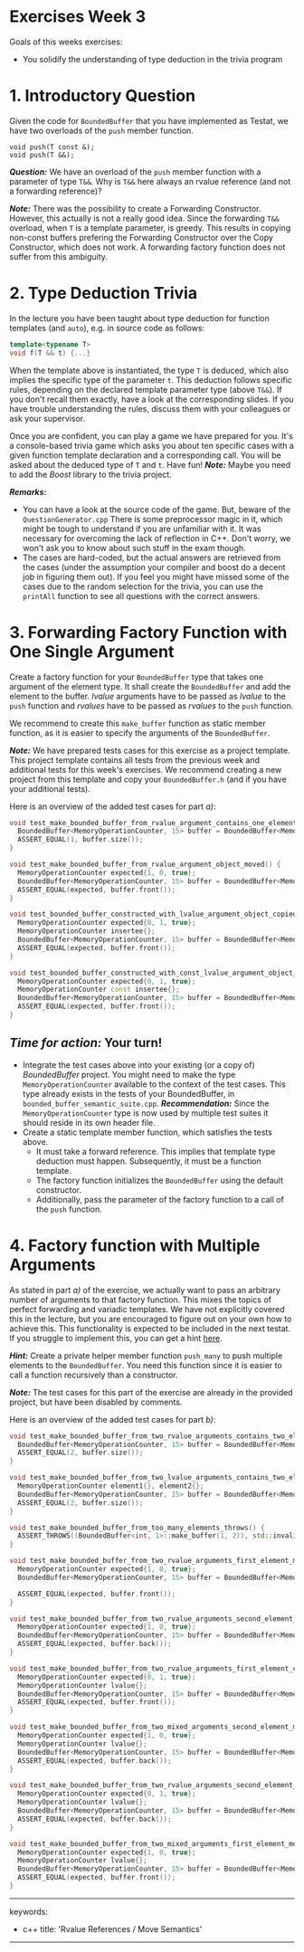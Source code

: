 # Exercises Week 3

Goals of this weeks exercises:

-   You solidify the understanding of type deduction in the trivia program



# 1. Introductory Question

Given the code for `BoundedBuffer` that you have implemented as Testat, we have two overloads of the `push` member function.

```
void push(T const &);
void push(T &&);
```

***Question:*** We have an overload of the `push` member function with a parameter of type `T&&`. Why is `T&&` here always an rvalue reference (and not a forwarding reference)?

***Note:*** There was the possibility to create a Forwarding Constructor. However, this actually is not a really good idea. Since the forwarding `T&&` overload, when `T` is a template parameter, is greedy. This results in copying non-const buffers prefering the Forwarding Constructor over the Copy Constructor, which does not work. A forwarding factory function does not suffer from this ambiguity.



# 2. Type Deduction Trivia

In the lecture you have been taught about type deduction for function templates (and `auto`), e.g. in source code as follows:

```cpp
template<typename T>
void f(T && t) {...}
```

When the template above is instantiated, the type `T` is deduced, which also implies the specific type of the parameter `t`. This deduction follows specific rules, depending on the declared template parameter type (above `T&&`). If you don't recall them exactly, have a look at the corresponding slides. If you have trouble understanding the rules, discuss them with your colleagues or ask your supervisor.

Once you are confident, you can play a game we have prepared for you. It's a console-based trivia game which asks you about ten specific cases with a given function template declaration and a corresponding call. You will be asked about the deduced type of `T` and `t`.
Have fun!
***Note:*** Maybe you need to add the *Boost* library to the trivia project.


***Remarks:*** 
* You can have a look at the source code of the game. But, beware of the `QuestionGenerator.cpp` There is some preprocessor magic in it, which might be tough to understand if you are unfamiliar with it. It was necessary for overcoming the lack of reflection in C++. Don't worry, we won't ask you to know about such stuff in the exam though.
* The cases are hard-coded, but the actual answers are retrieved from the cases (under the assumption your compiler and boost do a decent job in figuring them out). If you feel you might have missed some of the cases due to the random selection for the trivia, you can use the `printAll` function to see all questions with the correct answers.



# 3. Forwarding Factory Function with One Single Argument
Create a factory function for your `BoundedBuffer` type that takes one argument of the element type. It shall create the `BoundedBuffer` and add the element to the buffer. *lvalue* arguments have to be passed as *lvalue* to the `push` function and *rvalues* have to be passed as *rvalues* to the `push` function.

We recommend to create this `make_buffer` function as static member function, as it is easier to specify the arguments of the `BoundedBuffer`.

***Note:*** We have prepared tests cases for this exercise as a project template. This project template contains all tests from the previous week and additional tests for this week's exercises. We recommend creating a new project from this template and copy your `BoundedBuffer.h` (and if you have your additional tests).

Here is an overview of the added test cases for part *a)*:
```cpp
void test_make_bounded_buffer_from_rvalue_argument_contains_one_element() {
  BoundedBuffer<MemoryOperationCounter, 15> buffer = BoundedBuffer<MemoryOperationCounter, 15>::make_buffer(MemoryOperationCounter{});
  ASSERT_EQUAL(1, buffer.size());
}

void test_make_bounded_buffer_from_rvalue_argument_object_moved() {
  MemoryOperationCounter expected{1, 0, true};
  BoundedBuffer<MemoryOperationCounter, 15> buffer = BoundedBuffer<MemoryOperationCounter, 15>::make_buffer(MemoryOperationCounter{});
  ASSERT_EQUAL(expected, buffer.front());
}

void test_bounded_buffer_constructed_with_lvalue_argument_object_copied() {
  MemoryOperationCounter expected{0, 1, true};
  MemoryOperationCounter insertee{};
  BoundedBuffer<MemoryOperationCounter, 15> buffer = BoundedBuffer<MemoryOperationCounter, 15>::make_buffer(insertee);
  ASSERT_EQUAL(expected, buffer.front());
}

void test_bounded_buffer_constructed_with_const_lvalue_argument_object_copied() {
  MemoryOperationCounter expected{0, 1, true};
  MemoryOperationCounter const insertee{};
  BoundedBuffer<MemoryOperationCounter, 15> buffer = BoundedBuffer<MemoryOperationCounter, 15>::make_buffer(insertee);
  ASSERT_EQUAL(expected, buffer.front());
}
```

## ***Time for action:*** Your turn!
* Integrate the test cases above into your existing (or a copy of) *BoundedBuffer* project. You might need to make the type `MemoryOperationCounter` available to the context of the test cases. This type already exists in the tests of your BoundedBuffer, in `bounded_buffer_semantic_suite.cpp`. ***Recommendation:*** Since the `MemoryOperationCounter` type is now used by multiple test suites it should reside in its own header file.
* Create a static template member function, which satisfies the tests above.
  * It must take a forward reference. This implies that template type deduction must happen. Subsequently, it must be a function template.
  * The factory function initializes the `BoundedBuffer` using the default constructor.
  * Additionally, pass the parameter of the factory function to a call of the `push` function.



# 4. Factory function with Multiple Arguments
As stated in part *a)* of the exercise, we actually want to pass an arbitrary number of arguments to that factory function. This mixes the topics of perfect forwarding and variadic templates. We have not explicitly covered this in the lecture, but you are encouraged to figure out on your own how to achieve this.
This functionality is expected to be included in the next testat. If you struggle to implement this, you can get a hint [here](https://gitlab.ost.ch/cxx/cpla/-/wikis/Exercise-Hint:-Factory-with-Multiple-Arguments).

***Hint:*** Create a private helper member function `push_many` to push multiple elements to the `BoundedBuffer`. You need this function since it is easier to call a function recursively than a constructor.

***Note:*** The test cases for this part of the exercise are already in the provided project, but have been disabled by comments.

Here is an overview of the added test cases for part *b)*:
```cpp
void test_make_bounded_buffer_from_two_rvalue_arguments_contains_two_elements() {
  BoundedBuffer<MemoryOperationCounter, 15> buffer = BoundedBuffer<MemoryOperationCounter, 15>::make_buffer(MemoryOperationCounter{}, MemoryOperationCounter{});
  ASSERT_EQUAL(2, buffer.size());
}

void test_make_bounded_buffer_from_two_lvalue_arguments_contains_two_elements() {
  MemoryOperationCounter element1{}, element2{};
  BoundedBuffer<MemoryOperationCounter, 15> buffer = BoundedBuffer<MemoryOperationCounter, 15>::make_buffer(element1, element2);
  ASSERT_EQUAL(2, buffer.size());
}

void test_make_bounded_buffer_from_too_many_elements_throws() {
  ASSERT_THROWS((BoundedBuffer<int, 1>::make_buffer(1, 2)), std::invalid_argument);
}

void test_make_bounded_buffer_from_two_rvalue_arguments_first_element_moved() {
  MemoryOperationCounter expected{1, 0, true};
  BoundedBuffer<MemoryOperationCounter, 15> buffer = BoundedBuffer<MemoryOperationCounter, 15>::make_buffer(MemoryOperationCounter{}, MemoryOperationCounter{});

  ASSERT_EQUAL(expected, buffer.front());
}

void test_make_bounded_buffer_from_two_rvalue_arguments_second_element_moved() {
  MemoryOperationCounter expected{1, 0, true};
  BoundedBuffer<MemoryOperationCounter, 15> buffer = BoundedBuffer<MemoryOperationCounter, 15>::make_buffer(MemoryOperationCounter{}, MemoryOperationCounter{});
  ASSERT_EQUAL(expected, buffer.back());
}

void test_make_bounded_buffer_from_two_rvalue_arguments_first_element_copied() {
  MemoryOperationCounter expected{0, 1, true};
  MemoryOperationCounter lvalue{};
  BoundedBuffer<MemoryOperationCounter, 15> buffer = BoundedBuffer<MemoryOperationCounter, 15>::make_buffer(lvalue, MemoryOperationCounter{});
  ASSERT_EQUAL(expected, buffer.front());
}

void test_make_bounded_buffer_from_two_mixed_arguments_second_element_moved() {
  MemoryOperationCounter expected{1, 0, true};
  MemoryOperationCounter lvalue{};
  BoundedBuffer<MemoryOperationCounter, 15> buffer = BoundedBuffer<MemoryOperationCounter, 15>::make_buffer(lvalue, MemoryOperationCounter{});
  ASSERT_EQUAL(expected, buffer.back());
}

void test_make_bounded_buffer_from_two_rvalue_arguments_second_element_copied() {
  MemoryOperationCounter expected{0, 1, true};
  MemoryOperationCounter lvalue{};
  BoundedBuffer<MemoryOperationCounter, 15> buffer = BoundedBuffer<MemoryOperationCounter, 15>::make_buffer(MemoryOperationCounter{}, lvalue);
  ASSERT_EQUAL(expected, buffer.back());
}

void test_make_bounded_buffer_from_two_mixed_arguments_first_element_moved() {
  MemoryOperationCounter expected{1, 0, true};
  MemoryOperationCounter lvalue{};
  BoundedBuffer<MemoryOperationCounter, 15> buffer = BoundedBuffer<MemoryOperationCounter, 15>::make_buffer(MemoryOperationCounter{}, lvalue);
  ASSERT_EQUAL(expected, buffer.front());
}
```

---
keywords:
- c++
title: 'Rvalue References / Move Semantics'
---

